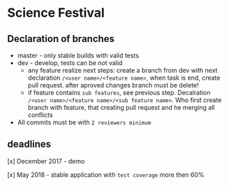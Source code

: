 # Science Festival
## Declaration of branches
- master - only stable builds with valid tests
- dev - develop, tests сan be not valid
  - any feature realize next steps: create a branch from dev with next declaration `/<user name>/<feature name>`, when task is end, create pull request. after aproved changes branch must be delete!
  - if feature contains `sub features`, see previous step. Decalration `/<user name>/<feature name>/<sub feature name>`. Who first create branch with feature, that creating pull request and he merging all conflicts
- All commits must be with `2 reviewers minimum` 
  
## deadlines

[x] December 2017 - demo

[x] May 2018 - stable application with `test coverage` more then 60%
